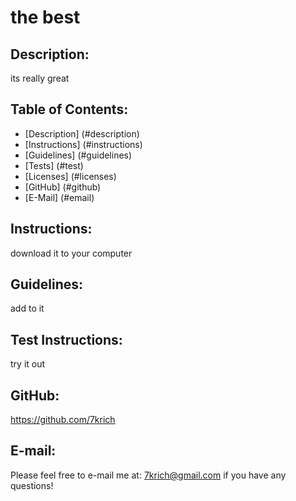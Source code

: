 
# the best 

## Description:
its really great

## Table of Contents: 
  - [Description] (#description)
  - [Instructions] (#instructions)
  - [Guidelines] (#guidelines)
  - [Tests] (#test)
  - [Licenses] (#licenses)
  - [GitHub] (#github)
  - [E-Mail] (#email)

## Instructions:
download it to your computer

## Guidelines:
add to it

## Test Instructions:
try it out

## GitHub:
https://github.com/7krich

## E-mail:
Please feel free to e-mail me at: 7krich@gmail.com if you have any questions!

